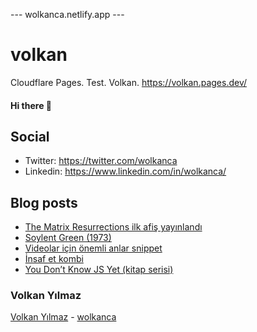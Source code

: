 ---  wolkanca.netlify.app ---
# volkan
Cloudflare Pages. Test. Volkan. https://volkan.pages.dev/

#### Hi there 👋

## Social
- Twitter: https://twitter.com/wolkanca
- Linkedin: https://www.linkedin.com/in/wolkanca/


## Blog posts
<!-- BLOG-POST-LIST:START -->
- [The Matrix Resurrections ilk afiş yayınlandı](https://wolkanca.com.tr/the-matrix-resurrections-ilk-afis-yayinlandi/)
- [Soylent Green &lpar;1973&rpar;](https://wolkanca.com.tr/soylent-green-1973/)
- [Videolar için önemli anlar snippet](https://wolkanca.com.tr/videolar-icin-onemli-anlar-snippet/)
- [İnsaf et kombi](https://wolkanca.com.tr/insaf-et-kombi/)
- [You Don’t Know JS Yet &lpar;kitap serisi&rpar;](https://wolkanca.com.tr/you-dont-know-js-yet-kitap-serisi/)
<!-- BLOG-POST-LIST:END -->


### Volkan Yılmaz

[Volkan Yılmaz](https://volkanyilmaz.com.tr/) - [wolkanca](https://wolkanca.com.tr/)

